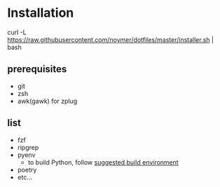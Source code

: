 # Installation
curl -L https://raw.githubusercontent.com/noymer/dotfiles/master/installer.sh | bash


## prerequisites
* git
* zsh
* awk(gawk) for zplug


## list
* fzf
* ripgrep
* pyenv
  * to build Python, follow [suggested build environment](https://github.com/pyenv/pyenv/wiki#suggested-build-environment) 
* poetry
* etc...
